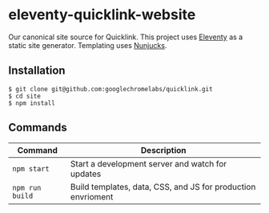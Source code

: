 # eleventy-quicklink-website

Our canonical site source for Quicklink. This project uses [Eleventy](https://www.11ty.io/) as a static site generator. Templating uses [Nunjucks](https://mozilla.github.io/nunjucks/).

## Installation

```
$ git clone git@github.com:googlechromelabs/quicklink.git
$ cd site
$ npm install
```

## Commands

| Command         | Description                                                  |
| --------------- | ------------------------------------------------------------ |
| `npm start`     | Start a development server and watch for updates             |
| `npm run build` | Build templates, data, CSS, and JS for production envrioment |

